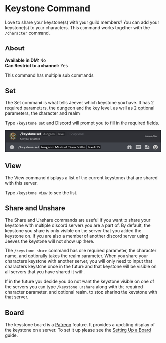 # Keystone Command

Love to share your keystone(s) with your guild members? You can add your keystone(s) to your characters. This command works together with the `/character` command.



## About
  
**Available in DM:** No   
**Can Restrict to a channel:** Yes

This command has multiple sub commands

## Set

The Set command is what tells Jeeves which keystone you have. It has 2 required parameters, the dungeon and the key level, as well as 2 optional parameters, the character and realm

Type `/keystone set` and Discord will prompt you to fill in the required fields.

![Keystone set example](../../img/Keystone-Set.png)

## View

The View command displays a list of the current keystones that are shared with this server.

Type `/keystone view` to see the list.

## Share and Unshare

The Share and Unshare commands are useful if you want to share your keystone with multiple discord servers you are a part of. By default, the keystone you share is only visible on the server that you added the keystone on. If you are also a member of another discord server using Jeeves the keystone will not show up there.

The `/keystone share` command has one required parameter, the character name, and optionally takes the realm parameter. When you share your characters keystone with another server, you will only need to input that characters keystone once in the future and that keystone will be visible on all servers that you have shared it with.

If in the future you decide you do not want the keystone visible on one of the servers you can type `/keystone unshare` along with the required character parameter, and optional realm, to stop sharing the keystone with that server.

## Board

The keystone board is a [Patreon](../../guides/Supporting-Jeeves.md) feature. It provides a updating display of the keystone on a server. To set it up please see the [Setting Up a Board](../../guides/Setting-Up-A-Board.md) guide.

